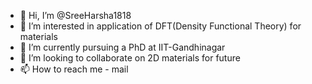 - 👋 Hi, I’m @SreeHarsha1818
- 👀 I’m interested in application of DFT(Density Functional Theory) for materials
- 🌱 I’m currently pursuing a PhD at IIT-Gandhinagar
- 💞️ I’m looking to collaborate on 2D materials for future
- 📫 How to reach me - mail

<!---
SreeHarsha1818/SreeHarsha1818 is a ✨ special ✨ repository because its `README.md` (this file) appears on your GitHub profile.
You can click the Preview link to take a look at your changes.
--->
